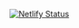 [![Netlify Status](https://api.netlify.com/api/v1/badges/50031847-b5c1-414e-b415-99f8b6843f6a/deploy-status)](https://app.netlify.com/sites/rbxremake/deploys)
